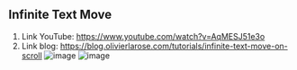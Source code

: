 ## Infinite Text Move
1. Link YouTube: https://www.youtube.com/watch?v=AqMESJ51e3o
2. Link blog: https://blog.olivierlarose.com/tutorials/infinite-text-move-on-scroll
![image](https://github.com/user-attachments/assets/128011cf-428b-49ea-99b2-3a97e6827545)
![image](https://github.com/user-attachments/assets/6e349239-1916-4145-bba5-ac725d855358)

